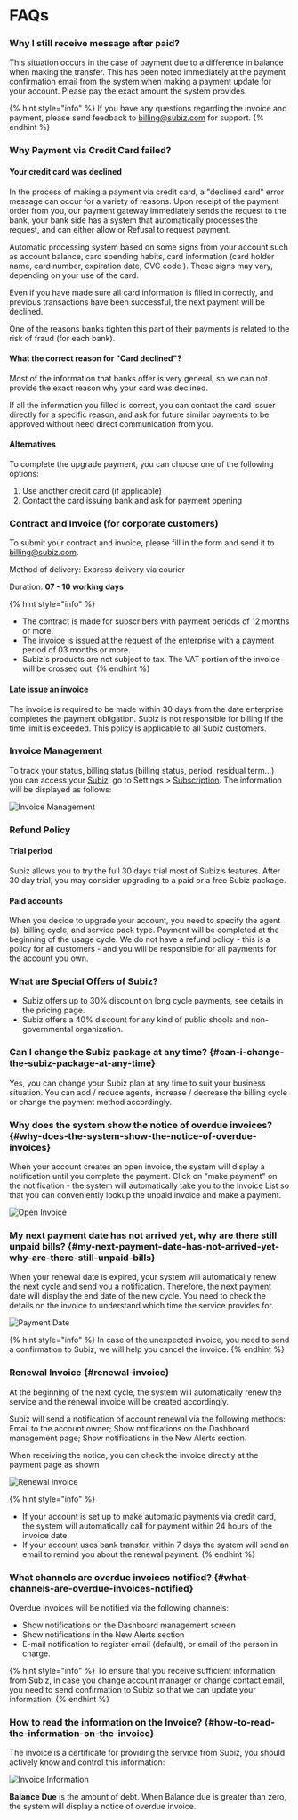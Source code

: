 # FAQs

### Why I still receive message after paid?

This situation occurs in the case of payment due to a difference in balance when making the transfer. This has been noted immediately at the payment confirmation email from the system when making a payment update for your account. Please pay the exact amount the system provides.

{% hint style="info" %}
If you have any questions regarding the invoice and payment, please send feedback to [billing@subiz.com](mailto:billing@subiz.com) for support.
{% endhint %}

### Why Payment via Credit Card failed?

#### Your credit card was declined

In the process of making a payment via credit card, a "declined card" error message can occur for a variety of reasons. Upon receipt of the payment order from you, our payment gateway immediately sends the request to the bank, your bank side has a system that automatically processes the request, and can either allow or Refusal to request payment.

Automatic processing system based on some signs from your account such as account balance, card spending habits, card information \(card holder name, card number, expiration date, CVC code \). These signs may vary, depending on your use of the card.

Even if you have made sure all card information is filled in correctly, and previous transactions have been successful, the next payment will be declined.

One of the reasons banks tighten this part of their payments is related to the risk of fraud \(for each bank\).

#### What the correct reason for "Card declined"?

Most of the information that banks offer is very general, so we can not provide the exact reason why your card was declined.

If all the information you filled is correct, you can contact the card issuer directly for a specific reason, and ask for future similar payments to be approved without need direct communication from you.

#### Alternatives

To complete the upgrade payment, you can choose one of the following options:

1. Use another credit card \(if applicable\)
2. Contact the card issuing bank and ask for payment opening

### Contract and Invoice \(for corporate customers\)

To submit your contract and invoice, please fill in the form and send it to [billing@subiz.com](mailto:billing@subiz.com).

Method of delivery: Express delivery via courier

Duration: **07 - 10 working days**

{% hint style="info" %}
* The contract is made for subscribers with payment periods of 12 months or more.
* The invoice is issued at the request of the enterprise with a payment period of 03 months or more.
* Subiz's products are not subject to tax. The VAT portion of the invoice will be crossed out.
{% endhint %}

#### Late issue an invoice

The invoice is required to be made within 30 days from the date enterprise completes the payment obligation. Subiz is not responsible for billing if the time limit is exceeded. This policy is applicable to all Subiz customers.

### Invoice Management

To track your status, billing status \(billing status, period, residual term...\) you can access your [Subiz](https://app.subiz.com/subscription), go to Settings &gt; [Subscription](https://app.subiz.com/payment-home). The information will be displayed as follows:

![Invoice Management](https://lh6.googleusercontent.com/Wyk4gvZtrfwvbCatYMNXk_Q6iHtgIvvrnAk4K5m89OMi-zYAAgQglgLLT6LW3NENwFzA40LaB-O94fM65NELF5KiOAKXPv_uzxT6dXi9o2GXqTZMk2APEsRtM2Iev61OQSKFIGOn)

### Refund Policy

#### Trial period

Subiz allows you to try the full 30 days trial most of Subiz’s features. After 30 day trial, you may consider upgrading to a paid or a free Subiz package.

#### Paid accounts

When you decide to upgrade your account, you need to specify the agent \(s\), billing cycle, and service pack type. Payment will be completed at the beginning of the usage cycle. We do not have a refund policy - this is a policy for all customers - and you will be responsible for all payments for the account you own.

### What are Special Offers of Subiz?

* Subiz offers up to 30% discount on long cycle payments, see details in the pricing page.
* Subiz offers a 40% discount for any kind of public shools and non-governmental organization.

### Can I change the Subiz package at any time? {#can-i-change-the-subiz-package-at-any-time}

Yes, you can change your Subiz plan at any time to suit your business situation. You can add / reduce agents, increase / decrease the billing cycle or change the payment method accordingly.

### Why does the system show the notice of overdue invoices? {#why-does-the-system-show-the-notice-of-overdue-invoices}

When your account creates an open invoice, the system will display a notification until you complete the payment. Click on "make payment" on the notification - the system will automatically take you to the Invoice List so that you can conveniently lookup the unpaid invoice and make a payment.

![Open Invoice](../.gitbook/assets/open-invoice%20%282%29.png)

### My next payment date has not arrived yet, why are there still unpaid bills? {#my-next-payment-date-has-not-arrived-yet-why-are-there-still-unpaid-bills}

When your renewal date is expired, your system will automatically renew the next cycle and send you a notification. Therefore, the next payment date will display the end date of the new cycle. You need to check the details on the invoice to understand which time the service provides for.

![Payment Date](../.gitbook/assets/payment-date.png)

{% hint style="info" %}
In case of the unexpected invoice, you need to send a confirmation to Subiz, we will help you cancel the invoice.
{% endhint %}

### Renewal Invoice {#renewal-invoice}

At the beginning of the next cycle, the system will automatically renew the service and the renewal invoice will be created accordingly.

Subiz will send a notification of account renewal via the following methods: Email to the account owner; Show notifications on the Dashboard management page; Show notifications in the New Alerts section.

When receiving the notice, you can check the invoice directly at the payment page as shown

![Renewal Invoice](../.gitbook/assets/renewwal-invoice.png)

{% hint style="info" %}
* If your account is set up to make automatic payments via credit card, the system will automatically call for payment within 24 hours of the invoice date.
* If your account uses bank transfer, within 7 days the system will send an email to remind you about the renewal payment.
{% endhint %}

### What channels are overdue invoices notified? {#what-channels-are-overdue-invoices-notified}

Overdue invoices will be notified via the following channels:

* Show notifications on the Dashboard management screen
* Show notifications in the New Alerts section
* E-mail notification to register email \(default\), or email of the person in charge.

{% hint style="info" %}
To ensure that you receive sufficient information from Subiz, in case you change account manager or change contact email, you need to send confirmation to Subiz so that we can update your information.
{% endhint %}

### How to read the information on the Invoice? {#how-to-read-the-information-on-the-invoice}

The invoice is a certificate for providing the service from Subiz, you should actively know and control this information:

![Invoice Information](../.gitbook/assets/invoice-information.png)

**Balance Due** is the amount of debt. When Balance due is greater than zero, the system will display a notice of overdue invoice.

